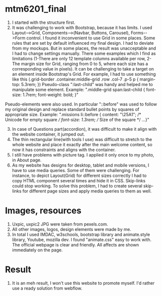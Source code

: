# mtm6201_final

1. I started with the structure first.
2. It was challenging to work with Bootstrap, because it has limits. I used Layout-->Grid, Components-->(Navbar, Buttons, Carousel), Forms-->Form control. I found it inconvenient to use Grid in some places. Some rules that are set by default influenced my final design. I had to deviate from my mockups. But in some places, the result was unacceptable and I had to change settings manually. There some examples which I find as limitations (1-There are only 12 template columns available per row, 2-The margin size for Grid, ranging from 0 to 5, where each size has a corresponding value in pixels).
It can be challenging to take a target on an element inside Bootstrap's Grid. For example, I had to use something like this 
(.grid-border .container.middle-grid .row .col-7 .p-5 p {
    margin-top: 5.3rem;
  })
  Pseudo-class ":last-child" was handy and helped me to manipulate some element. Example: ".middle-grid span:last-child {
  font-size: 1.7rem;
  font-weight: bold;
}"

Pseudo-elements were also used. In particular "::before" was used to follow my original design and replace standard bullet points by squares of appropriate size. 
Example: ".missions li::before {
  content: "\25A1"; /* Unicode for empty square */
  font-size: 1.3rem; /* Size of the square */
  ...}"

3. In case of Questions part(accordion), it was difficult to make it align with the website container, it jumped out.
4. The thin rectangular line(with tools I use) was difficult to stretch to the whole website 
and place it exactly after the main welcome content, so now it has constraints and aligns with the container.
5. I still have problems with picture tag. I applied it only once to my photo, in About page.
6. As my website has designs for desktop, tablet and mobile versions, I have to use media queries. Some of them were challenging. For instance, to depict Layout(Grid) for different sizes correctly I had to copy HTML component several times and hide it in CSS. Skip-links could stop working. To solve this problem, I had to create several skip-links for different page sizes and apply media queries to them as well.


# Images, resources
1. Uxpic, uxpic2 JPG were taken from pexels.com.
2. All other images, logos, design elements were made by me.
3. In total I used IMDAC, w3schools, bootstrap library and animate.style library, Youtube, mozilla dev.  I found "animate.css" easy to work with. The official webpage is clear and friendly. All affects are shown immediately on the page.

# Result
1. It is an meh result, I won't use this website to promote myself. 
I'd rather use a ready solution from webflow.









